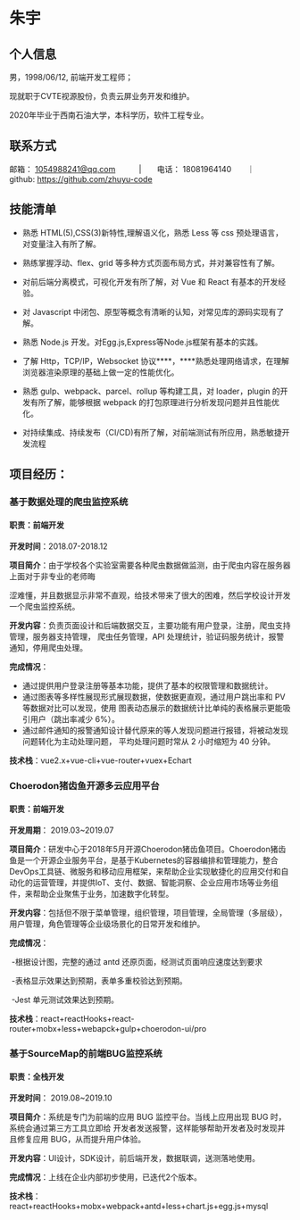 # 朱宇

## 个人信息

男，1998/06/12, 前端开发工程师；

现就职于CVTE视源股份，负责云屏业务开发和维护。

2020年毕业于西南石油大学，本科学历，软件工程专业。

## 联系方式

邮箱： 1054988241@qq.com&emsp;&emsp;&emsp;|&emsp;&emsp;电话： 18081964140&emsp;&emsp;｜&emsp;&emsp;github:  https://github.com/zhuyu-code

## 技能清单

* 熟悉 HTML(5),CSS(3)新特性,理解语义化，熟悉 Less 等 css 预处理语言，对变量注入有所了解。

* 熟练掌握浮动、flex、grid 等多种方式页面布局方式，并对兼容性有了解。

* 对前后端分离模式，可视化开发有所了解，对 Vue 和 React 有基本的开发经验。

*  对 Javascript 中闭包、原型等概念有清晰的认知，对常见库的源码实现有了解。

* 熟悉 Node.js 开发。对Egg.js,Express等Node.js框架有基本的实践。

* 了解 Http，TCP/IP，Websocket 协议***\*，\****熟悉处理网络请求，在理解浏览器渲染原理的基础上做一定的性能优化。

*  熟悉 gulp、webpack、parcel、rollup 等构建工具，对 loader，plugin 的开发有所了解，能够根据 webpack 的打包原理进行分析发现问题并且性能优化。

* 对持续集成、持续发布（CI/CD)有所了解，对前端测试有所应用，熟悉敏捷开发流程



## 项目经历：

###  基于数据处理的爬虫监控系统 

#### 职责：前端开发

**开发时间**：2018.07-2018.12 

**项目简介**：由于学校各个实验室需要各种爬虫数据做监测，由于爬虫内容在服务器上面对于非专业的老师晦

涩难懂，并且数据显示非常不直观，给技术带来了很大的困难，然后学校设计开发一个爬虫监控系统。

**开发内容**：负责页面设计和后端数据交互，主要功能有用户登录，注册，爬虫支持管理，服务器支持管理， 爬虫任务管理，API 处理统计，验证码服务统计，报警通知，停用爬虫处理。

**完成情况**：

- 通过提供用户登录注册等基本功能，提供了基本的权限管理和数据统计。
- 通过图表等多样性展现形式展现数据，使数据更直观，通过用户跳出率和 PV 等数据对比可以发现，使用 图表动态展示的数据统计比单纯的表格展示更能吸引用户（跳出率减少 6%）。
- 通过邮件通知的报警通知设计替代原来的等人发现问题进行报错，将被动发现问题转化为主动处理问题， 平均处理问题时常从 2 小时缩短为 40 分钟。 

**技术栈**：vue2.x+vue-cli+vue-router+vuex+Echart

###   Choerodon猪齿鱼开源多云应用平台

#### 职责：前端开发

**开发周期**： 2019.03~2019.07              

**项目简介**：研发中心于2018年5月开源Choerodon猪齿鱼项目。Choerodon猪齿鱼是一个开源企业服务平台，是基于Kubernetes的容器编排和管理能力，整合DevOps工具链、微服务和移动应用框架，来帮助企业实现敏捷化的应用交付和自动化的运营管理，并提供IoT、支付、数据、智能洞察、企业应用市场等业务组件，来帮助企业聚焦于业务，加速数字化转型。

**开发内容**：包括但不限于菜单管理，组织管理，项目管理，全局管理（多层级），用户管理，角色管理等企业级场景化的日常开发和维护。

 **完成情况**：

​			-根据设计图，完整的通过 antd 还原页面，经测试页面响应速度达到要求

​			-表格显示效果达到预期，表单多重校验达到预期。

​			-Jest 单元测试效果达到预期。

**技术栈**：react+reactHooks+react-router+mobx+less+webapck+gulp+choerodon-ui/pro

###  基于SourceMap的前端BUG监控系统

#### 职责：全栈开发

**开发时间**： 2019.08~2019.10              

**项目简介**：系统是专门为前端的应用 BUG 监控平台。当线上应用出现 BUG 时，系统会通过第三方工具立即给	开发者发送报警，这样能够帮助开发者及时发现并且修复应用 BUG，从而提升用户体验。

**开发内容**：UI设计，SDK设计，前后端开发，数据联调，送测落地使用。

**完成情况**：上线在企业内部初步使用，已迭代2个版本。

**技术栈**：react+reactHooks+mobx+webpack+antd+less+chart.js+egg.js+mysql

